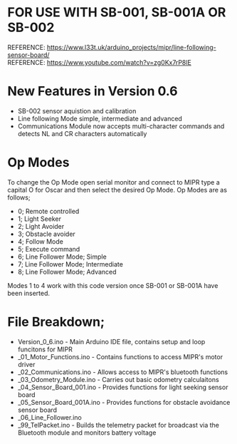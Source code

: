 # FOR USE WITH SB-001, SB-001A OR SB-002 

REFERENCE: https://www.l33t.uk/arduino_projects/mipr/line-following-sensor-board/ \
REFERENCE: https://www.youtube.com/watch?v=zg0Kx7rP8lE

# New Features in Version 0.6

- SB-002 sensor aquistion and calibration
- Line following Mode simple, intermediate and advanced
- Communications Module now accepts multi-character commands and detects NL and CR characters automatically

# Op Modes

To change the Op Mode open serial monitor and connect to MIPR type a capital O for Oscar and then select the desired Op Mode.
Op Modes are as follows;

- 0; Remote controlled
- 1; Light Seeker
- 2; Light Avoider
- 3; Obstacle avoider
- 4; Follow Mode
- 5; Execute command
- 6; Line Follower Mode; Simple
- 7; Line Follower Mode; Intermediate
- 8; Line Follower Mode; Advanced

Modes 1 to 4 work with this code version once SB-001 or SB-001A have been inserted.

# File Breakdown;

- Version_0_6.ino - Main Arduino IDE file, contains setup and loop funcitons for MIPR
- _01_Motor_Functions.ino - Contains functions to access MIPR's motor driver
- _02_Communications.ino - Allows access to MIPR's bluetooth functions
- _03_Odometry_Module.ino - Carries out basic odometry calculaitons
- _04_Sensor_Board_001.ino - Provides functions for light seeking sensor board
- _05_Sensor_Board_001A.ino - Provides functions for obstacle avoidance sensor board
- _06_Line_Follower.ino
- _99_TelPacket.ino - Builds the telemetry packet for broadcast via the Bluetooth module and monitors battery voltage

